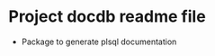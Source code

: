 Project docdb readme file
==================================

* Package to generate plsql documentation